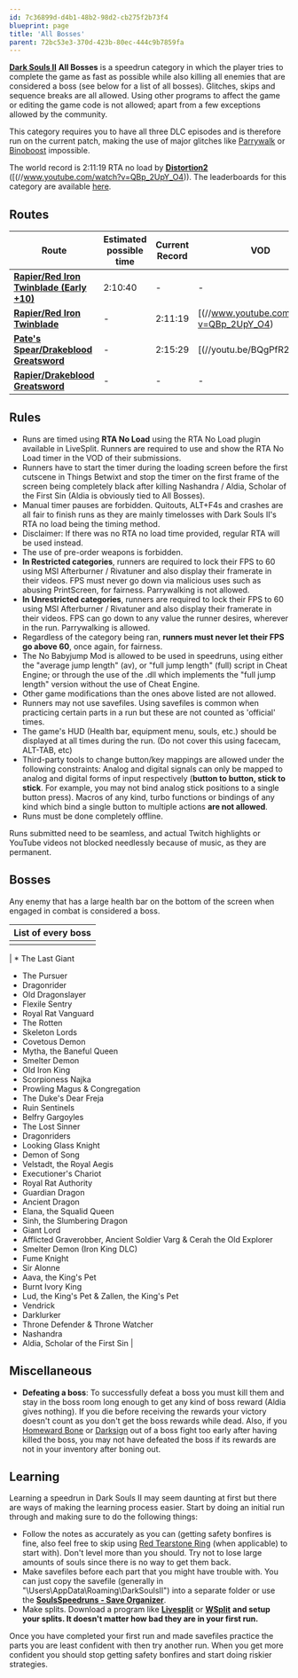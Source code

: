 ```yaml
---
id: 7c36899d-d4b1-48b2-98d2-cb275f2b73f4
blueprint: page
title: 'All Bosses'
parent: 72bc53e3-370d-423b-80ec-444c9b7859fa
---
```

[**Dark Souls II**](/darksouls2)  **All Bosses** is a speedrun category in which the player tries to complete the game as fast as possible while also killing all enemies that are considered a boss (see below for a list of all bosses). Glitches, skips and sequence breaks are all allowed. Using other programs to affect the game or editing the game code is not allowed; apart from a few exceptions allowed by the community.

This category requires you to have all three DLC episodes and is therefore run on the current patch, making the use of major glitches like [Parrywalk](/parrywalk) or [Binoboost](/binoboost) impossible.

The world record is 2:11:19 RTA no load by [**Distortion2**](//twitch.tv/distortion2) ([(//www.youtube.com/watch?v=QBp_2UpY_O4)). The leaderboards for this category are available [here](/darksouls2-leaderboardall-bosses).

## Routes

| Route | Estimated possible time | Current Record | VOD |
| --- | --- | --- | --- |
| [**Rapier/Red Iron Twinblade (Early +10)**](//pastebin.com/ePBAKWSi) | 2:10:40 | - | - |
| [**Rapier/Red Iron Twinblade**](//pastebin.com/sagPqQfS) | - | 2:11:19 | [(//www.youtube.com/watch?v=QBp_2UpY_O4) |
| [**Pate's Spear/Drakeblood Greatsword**](//pastebin.com/dXwDGRDe) | - | 2:15:29 | [(//youtu.be/BQgPfR2vCpk) |
| [**Rapier/Drakeblood Greatsword**](//pastebin.com/Rmx5g1Sk) | - | - | - |

## Rules

- Runs are timed using **RTA No Load** using the RTA No Load plugin available in LiveSplit. Runners are required to use and show the RTA No Load timer in the VOD of their submissions.
- Runners have to start the timer during the loading screen before the first cutscene in Things Betwixt and stop the timer on the first frame of the screen being completely black after killing Nashandra / Aldia, Scholar of the First Sin (Aldia is obviously tied to All Bosses).
- Manual timer pauses are forbidden. Quitouts, ALT+F4s and crashes are all fair to finish runs as they are mainly timelosses with Dark Souls II's RTA no load being the timing method.
- Disclaimer: If there was no RTA no load time provided, regular RTA will be used instead.
- The use of pre-order weapons is forbidden.
- **In Restricted categories**, runners are required to lock their FPS to 60 using MSI Afterburner / Rivatuner and also display their framerate in their videos. FPS must never go down via malicious uses such as abusing PrintScreen, for fairness. Parrywalking is not allowed.
- **In Unrestricted categories**, runners are required to lock their FPS to 60 using MSI Afterburner / Rivatuner and also display their framerate in their videos. FPS can go down to any value the runner desires, wherever in the run. Parrywalking is allowed.
- Regardless of the category being ran, **runners must never let their FPS go above 60**, once again, for fairness.
- The No Babyjump Mod is allowed to be used in speedruns, using either the "average jump length" (av), or "full jump length" (full) script in Cheat Engine; or through the use of the .dll which implements the "full jump length" version without the use of Cheat Engine.
- Other game modifications than the ones above listed are not allowed.
- Runners may not use savefiles. Using savefiles is common when practicing certain parts in a run but these are not counted as 'official' times.
- The game's HUD (Health bar, equipment menu, souls, etc.) should be displayed at all times during the run. (Do not cover this using facecam, ALT-TAB, etc)
- Third-party tools to change button/key mappings are allowed under the following constraints: Analog and digital signals can only be mapped to analog and digital forms of input respectively (**button to button, stick to stick**. For example, you may not bind analog stick positions to a single button press). Macros of any kind, turbo functions or bindings of any kind which bind a single button to multiple actions **are not allowed**.
- Runs must be done completely offline.

Runs submitted need to be seamless, and actual Twitch highlights or YouTube videos not blocked needlessly because of music, as they are permanent.

## Bosses

Any enemy that has a large health bar on the bottom of the screen when engaged in combat is considered a boss.

| List of every boss |
| --- |
|  |

| * The Last Giant

- The Pursuer
- Dragonrider
- Old Dragonslayer
- Flexile Sentry
- Royal Rat Vanguard
- The Rotten
- Skeleton Lords
- Covetous Demon
- Mytha, the Baneful Queen
- Smelter Demon
- Old Iron King
- Scorpioness Najka
- Prowling Magus & Congregation
- The Duke's Dear Freja
- Ruin Sentinels
- Belfry Gargoyles
- The Lost Sinner
- Dragonriders
- Looking Glass Knight
- Demon of Song
- Velstadt, the Royal Aegis
- Executioner's Chariot
- Royal Rat Authority
- Guardian Dragon
- Ancient Dragon
- Elana, the Squalid Queen
- Sinh, the Slumbering Dragon
- Giant Lord
- Afflicted Graverobber, Ancient Soldier Varg & Cerah the Old Explorer
- Smelter Demon (Iron King DLC)
- Fume Knight
- Sir Alonne
- Aava, the King's Pet
- Burnt Ivory King
- Lud, the King's Pet & Zallen, the King's Pet
- Vendrick
- Darklurker
- Throne Defender & Throne Watcher
- Nashandra
- Aldia, Scholar of the First Sin |

## Miscellaneous

- **Defeating a boss**: To successfully defeat a boss you must kill them and stay in the boss room long enough to get any kind of boss reward (Aldia gives nothing). If you die before receiving the rewards your victory doesn't count as you don't get the boss rewards while dead. Also, if you [Homeward Bone](//darksouls.wikidot.com/homeward-bone) or [Darksign](//darksouls.wikidot.com/darksign) out of a boss fight too early after having killed the boss, you may not have defeated the boss if its rewards are not in your inventory after boning out.

## Learning

Learning a speedrun in Dark Souls II may seem daunting at first but there are ways of making the learning process easier. Start by doing an initial run through and making sure to do the following things:

- Follow the notes as accurately as you can (getting safety bonfires is fine, also feel free to skip using [Red Tearstone Ring](//darksouls2.wikidot.com/red-tearstone-ring) (when applicable) to start with). Don't level more than you should. Try not to lose large amounts of souls since there is no way to get them back.
- Make savefiles before each part that you might have trouble with. You can just copy the savefile (generally in "\Users<YourName>\AppData\Roaming\DarkSoulsII<SomeCode>") into a separate folder or use the [**SoulsSpeedruns - Save Organizer**](https://github.com/Kahmul/SoulsSpeedruns-Save-Organizer/releases).
- Make splits. Download a program like [**Livesplit**](//livesplit.org/) or [**WSplit**](//www.mediafire.com/download/x6e6g8d0m5daa3q/WSplit+1.5.2.zip)  **and setup your splits. It doesn't matter how bad they are in your first run.**

Once you have completed your first run and made savefiles practice the parts you are least confident with then try another run. When you get more confident you should stop getting safety bonfires and start doing riskier strategies.

